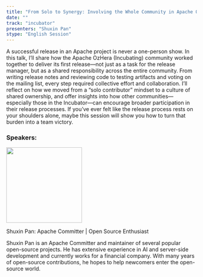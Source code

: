 ```yaml
---
title: "From Solo to Synergy: Involving the Whole Community in Apache OzHera (Incubating)’s Release"
date: ""
track: "incubator"
presenters: "Shuxin Pan"
stype: "English Session"
---
```


A successful release in an Apache project is never a one-person show. In this talk, I’ll share how the Apache OzHera (Incubating) community worked together to deliver its first release—not just as a task for the release manager, but as a shared responsibility across the entire community. From writing release notes and reviewing code to testing artifacts and voting on the mailing list, every step required collective effort and collaboration. I’ll reflect on how we moved from a “solo contributor” mindset to a culture of shared ownership, and offer insights into how other communities—especially those in the Incubator—can encourage broader participation in their release processes. If you’ve ever felt like the release process rests on your shoulders alone, maybe this session will show you how to turn that burden into a team victory.

### Speakers:


<img src="https://sessionize.com/image/6fb0-400o400o1-PEobn7xbiQsRk7JmKQ6i9W.jpg" width="200" /><br/>

Shuxin Pan: Apache Committer | Open Source Enthusiast

Shuxin Pan is an Apache Committer and maintainer of several popular open-source projects. He has extensive experience in AI and server-side development and currently works for a financial company. With many years of open-source contributions, he hopes to help newcomers enter the open-source world.

